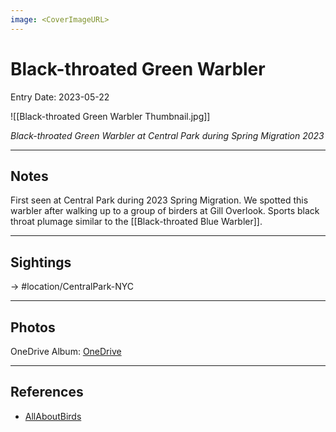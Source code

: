 ```yaml
---
image: <CoverImageURL>
---
```


# Black-throated Green Warbler
Entry Date: 2023-05-22

![[Black-throated Green Warbler Thumbnail.jpg]]

*Black-throated Green Warbler at Central Park during Spring Migration 2023*

---------------------------------------------------------------
## Notes

First seen at Central Park during 2023 Spring Migration. We spotted this warbler after walking up to a group of birders at Gill Overlook. Sports black throat plumage similar to the [[Black-throated Blue Warbler]].

---------------------------------------------------------------
## Sightings

-> #location/CentralPark-NYC 

---------------------------------------------------------------
## Photos
OneDrive Album: [OneDrive](https://1drv.ms/f/s!AvaIuMdCo_w-hNh-wX83hXaiN67BjA?e=pIA81V)

---------------------------------------------------------------
## References
- [AllAboutBirds](https://www.allaboutbirds.org/guide/Black-throated_Green_Warbler/overview)